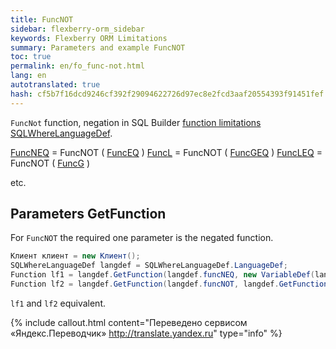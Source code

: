 ```yaml
--- 
title: FuncNOT 
sidebar: flexberry-orm_sidebar 
keywords: Flexberry ORM Limitations 
summary: Parameters and example FuncNOT 
toc: true 
permalink: en/fo_func-not.html 
lang: en 
autotranslated: true 
hash: cf5b7f16dcd9246cf392f29094622726d97ec8e2fcd3aaf20554393f91451fef 
--- 
```


`FuncNot` function, negation in SQL Builder [function limitations](fo_limit-function.html) [SQLWhereLanguageDef](fo_function-list.html). 

[FuncNEQ](fo_func-neq.html) = FuncNOT ( [FuncEQ](fo_func-eq.html) ) 
[FuncL](fo_compare-functions.html) = FuncNOT ( [FuncGEQ](fo_compare-functions.html) ) 
[FuncLEQ](fo_compare-functions.html) = FuncNOT ( [FuncG](fo_compare-functions.html) ) 

etc. 

## Parameters GetFunction 

For `FuncNOT` the required one parameter is the negated function. 

``` csharp    
Клиент клиент = new Клиент();
SQLWhereLanguageDef langdef = SQLWhereLanguageDef.LanguageDef;
Function lf1 = langdef.GetFunction(langdef.funcNEQ, new VariableDef(langdef.StringType, Information.ExtractPropertyPath<Клиент>(x => x.Фамилия)), клиент.Фамилия);
Function lf2 = langdef.GetFunction(langdef.funcNOT, langdef.GetFunction(langdef.funcEQ, new VariableDef(langdef.StringType, Information.ExtractPropertyPath<Клиент>(x => x.Фамилия)), клиент.__PrimaryKey);
``` 

`lf1` and `lf2` equivalent. 



{% include callout.html content="Переведено сервисом «Яндекс.Переводчик» <http://translate.yandex.ru>" type="info" %}